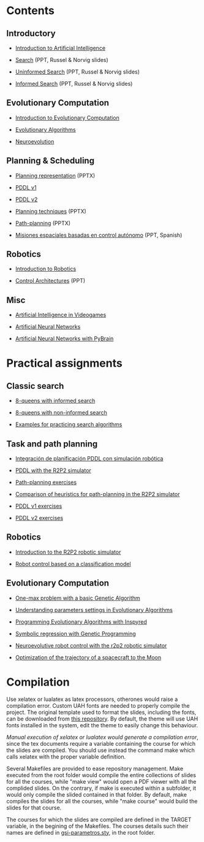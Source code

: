 # Contents

## Introductory

* [Introduction to Artificial Intelligence](introduction/)

* [Search](search/search.pdf) (PPT, Russel & Norvig slides)

* [Uninformed Search](search/Uniformed%20Search.pdf) (PPT, Russel & Norvig slides)

* [Informed Search](search/Informed%20Search.pdf) (PPT, Russel & Norvig slides) 

## Evolutionary Computation

* [Introduction to Evolutionary Computation](ecintro/)

* [Evolutionary Algorithms](ea/)

* [Neuroevolution](neuroevolution/)

## Planning & Scheduling

* [Planning representation](planningrepresentation/planningrepresentation.pptx) (PPTX)

* [PDDL v1](planningrepresentation/PDDL.pdf)

* [PDDL v2](planningrepresentation/PDDL2.pdf)

* [Planning techniques](planningtechniques/planningtechniques.pptx) (PPTX)

* [Path-planning](plathplanning/pathplanning.pptx) (PPTX)

* [Misiones espaciales basadas en control autónomo](aicontrolmissions/aicontrolmissions.ppt) (PPT, Spanish)

## Robotics

* [Introduction to Robotics](robotics/)

* [Control Architectures](controlarchitectures/) (PPT)

## Misc

* [Artificial Intelligence in Videogames](aivideogames/)

* [Artificial Neural Networks](ann/)

* [Artificial Neural Networks with PyBrain](pybrain/)

# Practical assignments

## Classic search

* [8-queens with informed search](assignments/search/informed.md)

* [8-queens with non-informed search](assignments/search/noninformed.md)

* [Examples for practicing search algorithms](assignments/search/Exercises-Tree/examplesSearch.md)

## Task and path planning

* [Integración de planificación PDDL con simulación robótica](https://github.com/munozp/pddl-sim)

* [PDDL with the R2P2 simulator](assignments/planning/r2p2-pddl.md)

* [Path-planning exercises](assignments/pathplanning/pathplanning.md)

* [Comparison of heuristics for path-planning in the R2P2 simulator](assignments/heuristics/heuristics.md)

* [PDDL v1 exercises](assignments/planning/pddl-v1.md)

* [PDDL v2 exercises](assignments/planning/pddl-v2.md)

## Robotics

* [Introduction to the R2P2 robotic simulator](assignments/r2p2/introduction.md)

* [Robot control based on a classification model](assignments/r2p2-classification/classification.md)

## Evolutionary Computation

* [One-max problem with a basic Genetic Algorithm](assignments/onemax/onemax.md)

* [Understanding parameters settings in Evolutionary Algorithms](assignments/parameters/parameters.md)

* [Programming Evolutionary Algorithms with Inspyred](assignments/inspyred/inspyred.md)

* [Symbolic regression with Genetic Programming](assignments/regression/regression.md)

* [Neuroevolutive robot control with the r2p2 robotic simulator](assignments/neuroevolution/neuroevolution.md)

* [Optimization of the trajectory of a spacecraft to the Moon](assignments/moonshot/moonshot.md)

# Compilation

Use xelatex or lualatex as latex processors, otherones would raise a compilation error. Custom UAH fonts are needed to properly compile the project. The original template used to format the slides, including the fonts, can be downloaded from [this repository](https://github.com/dfbarrero/UAH-beamer-template). By default, the theme will use UAH fonts installed in the system, edit the theme to easily change this behaviour.

*Manual execution of xelatex or lualatex would generate a compilation error*, since the tex documents require a variable containing the course for which the slides are compiled. You should use instead the command make which calls xelatex with the proper variable definition.

Several Makefiles are provided to ease repository management. Make executed from the root folder would compile the entire collections of slides for all the courses, while "make view" would open a PDF viewer with all the complided slides. On the contrary, if make is executed within a subfolder, it would only compile the slided contained in that folder. By default, make compiles the slides for all the courses, while "make course" would build the slides for that course. 

The courses for which the slides are compiled are defined in the TARGET variable, in the begining of the Makefiles. The courses details such their names are defined in [gsi-parametros.sty](gsi-parametros.sty), in the root folder.
